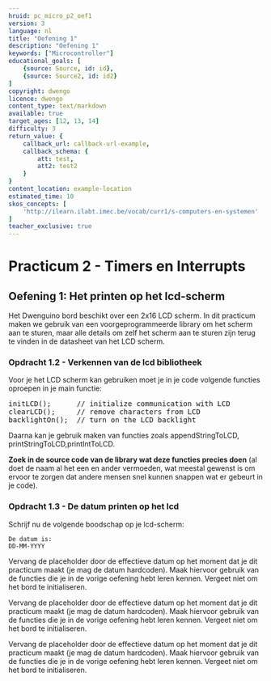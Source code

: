 ```yaml
---
hruid: pc_micro_p2_oef1
version: 3
language: nl
title: "Oefening 1"
description: "Oefening 1"
keywords: ["Microcontroller"]
educational_goals: [
    {source: Source, id: id}, 
    {source: Source2, id: id2}
]
copyright: dwengo
licence: dwengo
content_type: text/markdown
available: true
target_ages: [12, 13, 14]
difficulty: 3
return_value: {
    callback_url: callback-url-example,
    callback_schema: {
        att: test,
        att2: test2
    }
}
content_location: example-location
estimated_time: 10
skos_concepts: [
    'http://ilearn.ilabt.imec.be/vocab/curr1/s-computers-en-systemen'
]
teacher_exclusive: true
---
```

# Practicum 2 - Timers en Interrupts

## Oefening 1: Het printen op het lcd-scherm

Het Dwenguino bord beschikt over een 2x16 LCD scherm. In dit practicum maken we gebruik van een voorgeprogrammeerde library om het scherm aan te sturen, maar alle details om zelf het scherm aan te sturen zijn terug te vinden in de datasheet van het LCD scherm.

### Opdracht 1.2 - Verkennen van de lcd bibliotheek

Voor je het LCD scherm kan gebruiken moet je in je code volgende functies oproepen in je main functie:

<div class="highlight highlight-source-c++">
<pre><span class="pl-en">initLCD</span>();      <span class="pl-c"><span class="pl-c">//</span> initialize communication with LCD</span>
<span class="pl-en">clearLCD</span>();     <span class="pl-c"><span class="pl-c">//</span> remove characters from LCD </span>
<span class="pl-en">backlightOn</span>();  <span class="pl-c"><span class="pl-c">//</span> turn on the LCD backlight</span></pre>
</div>

Daarna kan je gebruik maken van functies zoals appendStringToLCD, printStringToLCD,printIntToLCD.

**Zoek in de source code van de library wat deze functies precies doen** (al doet de naam al het een en ander vermoeden, wat meestal gewenst is om ervoor te zorgen dat andere mensen snel kunnen snappen wat er gebeurt in je code).

### Opdracht 1.3 - De datum printen op het lcd

Schrijf nu de volgende boodschap op je lcd-scherm: 

<pre><code>De datum is:
DD-MM-YYYY
</code></pre>

Vervang de placeholder door de effectieve datum op het moment dat je dit practicum maakt (je mag de datum hardcoden). Maak hiervoor gebruik van de functies die je in de vorige oefening hebt leren kennen. Vergeet niet om het bord te initialiseren.

Vervang de placeholder door de effectieve datum op het moment dat je dit practicum maakt (je mag de datum hardcoden). Maak hiervoor gebruik van de functies die je in de vorige oefening hebt leren kennen. Vergeet niet om het bord te initialiseren.

Vervang de placeholder door de effectieve datum op het moment dat je dit practicum maakt (je mag de datum hardcoden). Maak hiervoor gebruik van de functies die je in de vorige oefening hebt leren kennen. Vergeet niet om het bord te initialiseren.